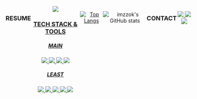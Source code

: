 <div align="center">

<div style="display:flex; flex-direction:row;">
    <h3 align="center"> RESUME </h3>
    <a href="https://www.notion.so/PROGRAMMER-SEOJEONG-d625f25c4483440f927789cd1948baaf?pvs=4">
    <img src="https://img.shields.io/badge/Notion-FFFFFF?style=for-the-badge&logo=Notion&logoColor=black"> 

<h3 align="center"> TECH STACK & TOOLS </h3>
<h5 align="center"> MAIN </h5>
<p align="center">
<img src="https://img.shields.io/badge/JavaScript-F7DF1E?style=for-the-badge&logo=JavaScript&logoColor=black"> 
<img src="https://img.shields.io/badge/React-61DAFB?style=for-the-badge&logo=React&logoColor=black"> 
<img src="https://img.shields.io/badge/CSS3-1572B6?style=for-the-badge&logo=CSS3&logoColor=black"> 
<img src="https://img.shields.io/badge/HTML5-E34F26?style=for-the-badge&logo=HTML5&logoColor=black"> 
</p>

<h5 align="center"> LEAST </h5>
<p align="center">
<img src="https://img.shields.io/badge/Linux-FCC624?style=for-the-badge&logo=Linux&logoColor=black"> 
<img src="https://img.shields.io/badge/Android Studio-3DDC84?style=for-the-badge&logo=Android Studio&logoColor=black"> 
<img src="https://img.shields.io/badge/VUE-4FC08D?style=for-the-badge&logo=Vue.js&logoColor=black"> 
<img src="https://img.shields.io/badge/MySQL-4479A1?style=for-the-badge&logo=MySQL&logoColor=black"> 
<img src="https://img.shields.io/badge/Python-0A9EDC?style=for-the-badge&logo=Python&logoColor=black">
</p> 
<br> 


[![Top Langs](https://github-readme-stats.vercel.app/api/top-langs/?username=imzzok&langs_count=8)](https://github.com/imzzok/github-readme-stats)

<br> 
  
![imzzok's GitHub stats](https://github-readme-stats.vercel.app/api?username=imzzok&show_icons=true&theme=radical)


<h3 align="center"> CONTACT </h3>
<p align="center">
<a href="https://www.instagram.com/imzzok_/" target="_blank">
<img src="https://img.shields.io/badge/imzzok__-E4405F?style=flat-square&logo=Instagram&logoColor=white"/>
<a href="https://www.instagram.com/zzokko__0707/" target="_blank"><img src="https://img.shields.io/badge/zzokko____0707-E4405F?style=flat-square&logo=Instagram&logoColor=white"/></a> <a href="mailto:kji8518@gmail.com" target="_blank">
<img src="https://img.shields.io/badge/kji8518@gmail.com-EA4335?style=flat-square&logo=Gmail&logoColor=white"/>
</p>
</a>

</div>
